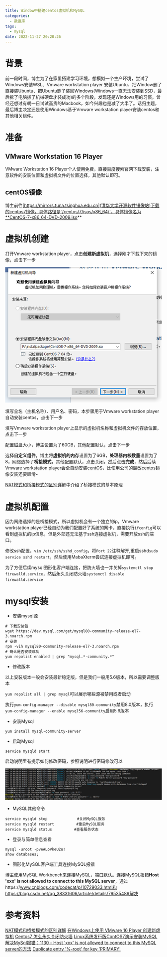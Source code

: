 ```yaml
---
title: Window中搭建centos虚拟机和MySQL
categories:
  - 数据库
tags:
  - mysql
date: 2022-11-27 20:20:26
---
```


# 背景

前一段时间，博主为了在家里搭建学习环境，想模拟一个生产环境，尝试了Windows安装WSL、Vmware workstation player 安装Ubuntu、把Window删了直接装Ubuntu、把Ubuntu删了装回Windows(Windows一直无法安装到SSD，最后拆了电脑拔了机械硬盘才装成功)的多个阶段，发现还是Windows用的习惯，曾经还想过有朝一日试试高贵的Macbook，如今兴趣也是减了大半了。话归主题，最后博主决定还是使用Windows基于Vmware workstation player安装centos和其他相关组件。

# 准备

## VMware Workstation 16 Player

VMware Workstation 16 Player个人使用免费，直接百度搜索官网下载安装，注意软件的安装位置和虚拟机文件的位置选择，其他默认即可。

## centOS镜像

博主前往[https://mirrors.tuna.tsinghua.edu.cn](清华大学开源软件镜像站)下载的centos7镜像，具体路径是`/centos/7/isos/x86_64/`，具体镜像名为**CentOS-7-x86_64-DVD-2009.iso**

# 虚拟机创建

打开Vmware workstation player，点击**创建新虚拟机**，选择刚才下载下来的镜像，点击下一步

![选择centos镜像](./2022-11-27-Window中搭建centos虚拟机和MySQL/选择centos镜像.png)

填写全名（主机名称）、用户名、密码，本步骤用于Vmware workstation player自动安装centos，点击下一步

填写Vmware workstation player上显示的虚拟机名称和虚拟机文件的存放位置，点击下一步

配置磁盘大小，博主设置为了60GB，其他配置默认，点击下一步

选择**自定义组件**，博主将**虚拟机的内存**设置为了6GB，**处理器内核数量**设置为了8，网络选择了**桥接模式**，其他配置默认，点击关闭，然后点击**完成**，然后后续Vmware workstation player会全自动安装centOS，比使用公司的魔改centos镜像安装还要顺滑~

[NAT模式和桥接模式的区别详解](https://blog.csdn.net/qq_27088383/article/details/108634985)中介绍了桥接模式的基本原理

# 虚拟机配置

因为网络选择的是桥接模式，所以虚拟机会有一个独立的ip，Vmware workstation player已经自动为我们配置好了系统的网卡，直接执行`ifconfig`可以看到虚拟机的ip信息，但是外部还无法基于ssh连接虚拟机，需要开放ssh的端口。

修改ssh配置，`vim /etc/ssh/sshd_config`，将`Port 22`注释解开,重启sshd`sudo service sshd restart`，然后使用MabaXterm尝试连接虚拟机即可。

为了方便后续mysql图形化客户端连接，把防火墙也一并关掉`systemctl stop firewalld.service`，然后永久关闭防火墙`systemctl disable firewalld.service`

# mysql安装

- 安装mysql源

```
# 下载安装包
wget https://dev.mysql.com/get/mysql80-community-release-el7-3.noarch.rpm
# 安装
rpm -vih mysql80-community-release-el7-3.noarch.rpm
# 确认是否安装成功
yum repolist enabled | grep "mysql.*-community.*"
```

- 修改版本

以上安装版本一般会安装最新稳定版，但是我们一般用5.6版本，所以需要调整版本

`yum repolist all | grep mysql`可以展示哪些源被禁用或者启动

执行`yum-config-manager --disable mysql80-community`禁用8.0版本，执行`yum-config-manager --enable mysql56-community`启用5.6版本

- 安装Mysql

```
yum install mysql-community-server
```

- 启动Mysql

```
service mysqld start
```

启动说明里有提示如何修改密码，参照说明进行密码修改可以

![MySQL密码重置](./2022-11-27-Window%E4%B8%AD%E6%90%AD%E5%BB%BAcentos%E8%99%9A%E6%8B%9F%E6%9C%BA%E5%92%8CMySQL/mysql%E5%AF%86%E7%A0%81%E9%87%8D%E7%BD%AE.png)

- MySQL其他命令

```
service mysqld stop　　　　　　　　#关闭MySQL服务
service mysqld restart　　　　　　#重启MySQL服务 
service mysqld status　　　　　　#查看服务状态
```

- 登录与简单信息查看

```
mysql -uroot -pve#LoVkeU2u!
show databases;
```

- 图形化MySQL客户端工具连接MySQL报错

博主使用MySQL Workbench来连接MySQL，端口默认。连接MySQL报错**Host 'xxx' is not allowed to connect to this MySQL server**，通过https://www.cnblogs.com/codecat/p/10729033.html和https://blog.csdn.net/qq_38331606/article/details/79535489解决

# 参考资料

[NAT模式和桥接模式的区别详解](https://blog.csdn.net/qq_27088383/article/details/108634985) 
[在Windows上使用 VMware 16 Player 创建新虚拟机](https://blog.csdn.net/u013766416/article/details/121351256)
[Centos7 怎么永久关闭防火墙](https://www.cnblogs.com/hailexuexi/p/15124213.html)
[Linux系统发行版ContOS7演示安装MySQL](https://www.cnblogs.com/xsge/p/13827288.html)
[解决MySql报错：1130 - Host 'xxx' is not allowed to connect to this MySQL server的方法](https://www.cnblogs.com/codecat/p/10729033.html)
[Duplicate entry '%-root' for key 'PRIMARY'](https://blog.csdn.net/qq_38331606/article/details/79535489)